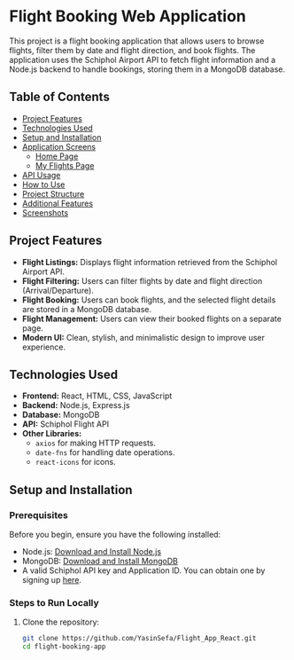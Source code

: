 # Flight Booking Web Application

This project is a flight booking application that allows users to browse flights, filter them by date and flight direction, and book flights. The application uses the Schiphol Airport API to fetch flight information and a Node.js backend to handle bookings, storing them in a MongoDB database.

## Table of Contents

- [Project Features](#project-features)
- [Technologies Used](#technologies-used)
- [Setup and Installation](#setup-and-installation)
- [Application Screens](#application-screens)
  - [Home Page](#home-page)
  - [My Flights Page](./Readme_assets/MyFlights.jpeg)
- [API Usage](#api-usage)
- [How to Use](#how-to-use)
- [Project Structure](#project-structure)
- [Additional Features](#additional-features)
- [Screenshots](#screenshots)

## Project Features

- **Flight Listings:** Displays flight information retrieved from the Schiphol Airport API.
- **Flight Filtering:** Users can filter flights by date and flight direction (Arrival/Departure).
- **Flight Booking:** Users can book flights, and the selected flight details are stored in a MongoDB database.
- **Flight Management:** Users can view their booked flights on a separate page.
- **Modern UI:** Clean, stylish, and minimalistic design to improve user experience.

## Technologies Used

- **Frontend:** React, HTML, CSS, JavaScript
- **Backend:** Node.js, Express.js
- **Database:** MongoDB
- **API:** Schiphol Flight API
- **Other Libraries:** 
  - `axios` for making HTTP requests.
  - `date-fns` for handling date operations.
  - `react-icons` for icons.

## Setup and Installation

### Prerequisites

Before you begin, ensure you have the following installed:

- Node.js: [Download and Install Node.js](https://nodejs.org/)
- MongoDB: [Download and Install MongoDB](https://www.mongodb.com/)
- A valid Schiphol API key and Application ID. You can obtain one by signing up [here](https://developer.schiphol.nl).

### Steps to Run Locally

1. Clone the repository:

   ```bash
   git clone https://github.com/YasinSefa/Flight_App_React.git
   cd flight-booking-app